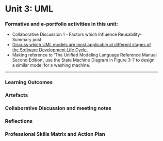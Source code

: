 # Unit 3: UML

### Formative and e-portfolio activities in this unit:
 - Collaborative Discussion 1 - Factors which Influence Reusability-Summary post 
 - [Discuss which UML models are most applicable at different stages of the Software Development Life Cycle.](https://www.uml-diagrams.org/uml-25-diagrams.html)
 - Making reference to ‘The Unified Modeling Language Reference Manual Second Edition’, use the State Machine Diagram in Figure 3-7 to design a similar model for a washing machine.
---

### Learning Outcomes
### Artefacts
### Collaborative Discussion and meeting notes
### Reflections
### Professional Skills Matrix and Action Plan
